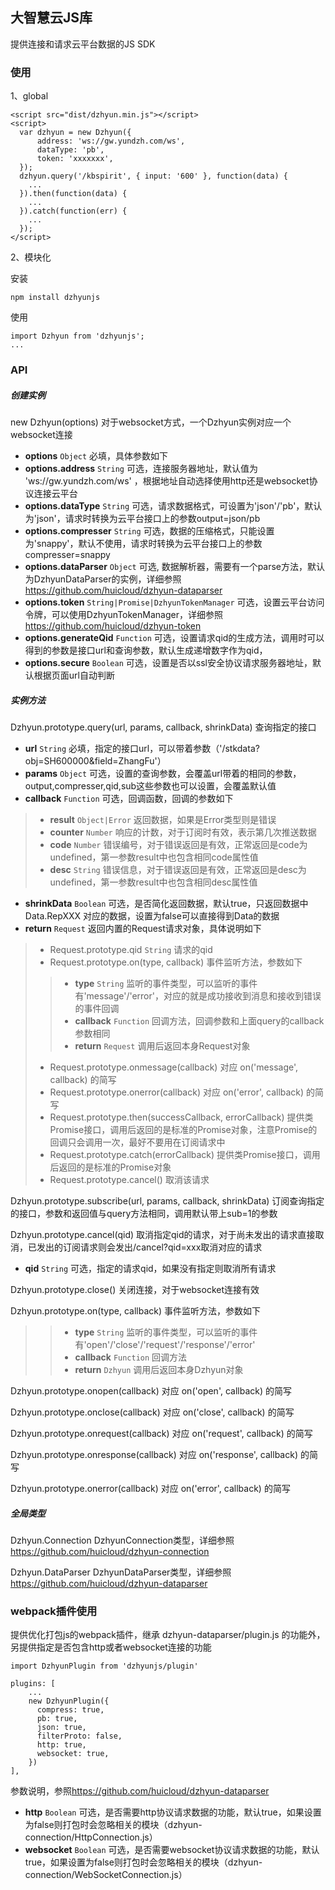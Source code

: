 大智慧云JS库
---
提供连接和请求云平台数据的JS SDK

### 使用
1、global

    <script src="dist/dzhyun.min.js"></script>
    <script>
      var dzhyun = new Dzhyun({
          address: 'ws://gw.yundzh.com/ws',
          dataType: 'pb',
          token: 'xxxxxxx',
      });
      dzhyun.query('/kbspirit', { input: '600' }, function(data) {
        ...
      }).then(function(data) {
        ...
      }).catch(function(err) {
        ...
      });
    </script>

2、模块化

安装

    npm install dzhyunjs

使用

    import Dzhyun from 'dzhyunjs';
    ...

### API
##### 创建实例
new Dzhyun(options) 对于websocket方式，一个Dzhyun实例对应一个websocket连接
- **options** `Object` 必填，具体参数如下
- **options.address** `String` 可选，连接服务器地址，默认值为 'ws://gw.yundzh.com/ws' ，根据地址自动选择使用http还是websocket协议连接云平台
- **options.dataType** `String` 可选，请求数据格式，可设置为'json'/'pb'，默认为'json'，请求时转换为云平台接口上的参数output=json/pb
- **options.compresser** `String` 可选，数据的压缩格式，只能设置为'snappy'，默认不使用，请求时转换为云平台接口上的参数compresser=snappy
- **options.dataParser** `Object` 可选, 数据解析器，需要有一个parse方法，默认为DzhyunDataParser的实例，详细参照<https://github.com/huicloud/dzhyun-dataparser>
- **options.token** `String|Promise|DzhyunTokenManager` 可选，设置云平台访问令牌，可以使用DzhyunTokenManager，详细参照<https://github.com/huicloud/dzhyun-token>
- **options.generateQid** `Function` 可选，设置请求qid的生成方法，调用时可以得到的参数是接口url和查询参数，默认生成递增数字作为qid，
- **options.secure** `Boolean` 可选，设置是否以ssl安全协议请求服务器地址，默认根据页面url自动判断

##### 实例方法
Dzhyun.prototype.query(url, params, callback, shrinkData) 查询指定的接口
- **url** `String` 必填，指定的接口url，可以带着参数（'/stkdata?obj=SH600000&field=ZhangFu'）
- **params** `Object` 可选，设置的查询参数，会覆盖url带着的相同的参数，output,compresser,qid,sub这些参数也可以设置，会覆盖默认值
- **callback** `Function` 可选，回调函数，回调的参数如下
>- **result** `Object|Error` 返回数据，如果是Error类型则是错误
>- **counter** `Number` 响应的计数，对于订阅时有效，表示第几次推送数据
>- **code** `Number` 错误编号，对于错误返回是有效，正常返回是code为undefined，第一参数result中也包含相同code属性值
>- **desc** `String` 错误信息，对于错误返回是有效，正常返回是desc为undefined，第一参数result中也包含相同desc属性值
- **shrinkData** `Boolean` 可选，是否简化返回数据，默认true，只返回数据中 Data.RepXXX 对应的数据，设置为false可以直接得到Data的数据
- **return** `Request` 返回内置的Request请求对象，具体说明如下
>- Request.prototype.qid `String` 请求的qid
>- Request.prototype.on(type, callback) 事件监听方法，参数如下
>>- **type** `String` 监听的事件类型，可以监听的事件有'message'/'error'，对应的就是成功接收到消息和接收到错误的事件回调
>>- **callback** `Function` 回调方法，回调参数和上面query的callback参数相同
>>- **return** `Request` 调用后返回本身Request对象
>- Request.prototype.onmessage(callback) 对应 on('message', callback) 的简写
>- Request.prototype.onerror(callback) 对应 on('error', callback) 的简写
>- Request.prototype.then(successCallback, errorCallback) 提供类Promise接口，调用后返回的是标准的Promise对象，注意Promise的回调只会调用一次，最好不要用在订阅请求中
>- Request.prototype.catch(errorCallback) 提供类Promise接口，调用后返回的是标准的Promise对象
>- Request.prototype.cancel() 取消该请求

Dzhyun.prototype.subscribe(url, params, callback, shrinkData) 订阅查询指定的接口，参数和返回值与query方法相同，调用默认带上sub=1的参数

Dzhyun.prototype.cancel(qid) 取消指定qid的请求，对于尚未发出的请求直接取消，已发出的订阅请求则会发出/cancel?qid=xxx取消对应的请求
- **qid** `String` 可选，指定的请求qid，如果没有指定则取消所有请求

Dzhyun.prototype.close() 关闭连接，对于websocket连接有效

Dzhyun.prototype.on(type, callback) 事件监听方法，参数如下
>>- **type** `String` 监听的事件类型，可以监听的事件有'open'/'close'/'request'/'response'/'error'
>>- **callback** `Function` 回调方法
>>- **return** `Dzhyun` 调用后返回本身Dzhyun对象

Dzhyun.prototype.onopen(callback) 对应 on('open', callback) 的简写

Dzhyun.prototype.onclose(callback) 对应 on('close', callback) 的简写

Dzhyun.prototype.onrequest(callback) 对应 on('request', callback) 的简写

Dzhyun.prototype.onresponse(callback) 对应 on('response', callback) 的简写

Dzhyun.prototype.onerror(callback) 对应 on('error', callback) 的简写

##### 全局类型
Dzhyun.Connection DzhyunConnection类型，详细参照<https://github.com/huicloud/dzhyun-connection>

Dzhyun.DataParser DzhyunDataParser类型，详细参照<https://github.com/huicloud/dzhyun-dataparser>

### webpack插件使用
提供优化打包js的webpack插件，继承 dzhyun-dataparser/plugin.js 的功能外，另提供指定是否包含http或者websocket连接的功能
    
    import DzhyunPlugin from 'dzhyunjs/plugin'

    plugins: [
        ...
        new DzhyunPlugin({ 
          compress: true,
          pb: true,
          json: true,
          filterProto: false,
          http: true,
          websocket: true,
        })
    ],

参数说明，参照<https://github.com/huicloud/dzhyun-dataparser>
- **http** `Boolean` 可选，是否需要http协议请求数据的功能，默认true，如果设置为false则打包时会忽略相关的模块（dzhyun-connection/HttpConnection.js）
- **websocket** `Boolean` 可选，是否需要websocket协议请求数据的功能，默认true，如果设置为false则打包时会忽略相关的模块（dzhyun-connection/WebSocketConnection.js）
